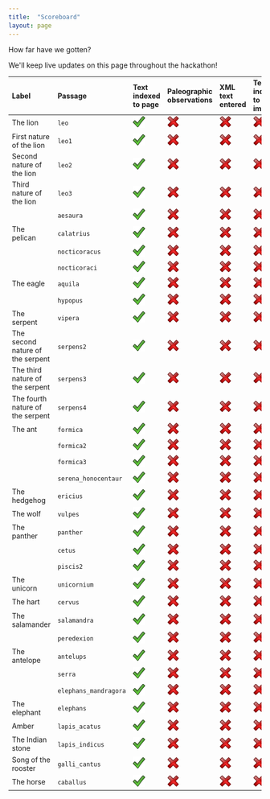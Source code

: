 ```yaml
---
title:  "Scoreboard"
layout: page
---
```



How far have we gotten?

We'll keep live updates on this page throughout the hackathon!


| Label                            | Passage  | Text indexed to page   | Paleographic observations | XML text entered     | Text indexed to image  | Edition validated                           |
|:---------------------------------|:----------------------|:--------------------------|:---------------------|:----------------------|:---------------------|:--------------------------------------------|
| The lion                         | `leo`                 | ![no](./imgs/yes.png)      | ![no](./imgs/no.png) | ![no](./imgs/no.png)  | ![no](./imgs/no.png) | ![no](./imgs/no.png)                        |
| First nature of the lion         | `leo1`                | ![no](./imgs/yes.png)      | ![no](./imgs/no.png) | ![no](./imgs/no.png)  | ![no](./imgs/no.png) | ![no](./imgs/no.png)                        |
| Second nature of the lion        | `leo2`                | ![no](./imgs/yes.png)      | ![no](./imgs/no.png) | ![no](./imgs/no.png)  | ![no](./imgs/no.png) | ![no](./imgs/no.png)                        |
| Third nature of the lion         | `leo3`                | ![no](./imgs/yes.png)      | ![no](./imgs/no.png) | ![no](./imgs/no.png)  | ![no](./imgs/no.png) | ![no](./imgs/no.png)                        |
|                                  | `aesaura`             | ![no](./imgs/yes.png)      | ![no](./imgs/no.png) | ![no](./imgs/no.png)  | ![no](./imgs/no.png) | ![no](./imgs/no.png)                        |
| The pelican                      | `calatrius`           | ![no](./imgs/yes.png)      | ![no](./imgs/no.png) | ![no](./imgs/no.png)  | ![no](./imgs/no.png) | ![no](./imgs/no.png)                        |
|                                  | `nocticoracus`        | ![no](./imgs/yes.png)      | ![no](./imgs/no.png) | ![no](./imgs/no.png)  | ![no](./imgs/no.png) | ![no](./imgs/no.png)                        |
|                                  | `nocticoraci`         | ![no](./imgs/yes.png)      | ![no](./imgs/no.png) | ![no](./imgs/no.png)  | ![no](./imgs/no.png) | ![no](./imgs/no.png)                        |
| The eagle                        | `aquila`              | ![no](./imgs/yes.png)      | ![no](./imgs/no.png) | ![no](./imgs/no.png)  | ![no](./imgs/no.png) | ![no](./imgs/no.png)                        |
|                                  | `hypopus`             | ![no](./imgs/yes.png)      | ![no](./imgs/no.png) | ![no](./imgs/no.png)  | ![no](./imgs/no.png) | ![no](./imgs/no.png)                        |
| The serpent                      | `vipera`              | ![no](./imgs/yes.png)      | ![no](./imgs/no.png) | ![no](./imgs/no.png)  | ![no](./imgs/no.png) | ![no](./imgs/no.png)                        |
| The second nature of the serpent | `serpens2`            | ![no](./imgs/yes.png)      | ![no](./imgs/no.png) | ![no](./imgs/no.png)  | ![no](./imgs/no.png) | ![no](./imgs/no.png)                        |
| The third nature of the serpent  | `serpens3`            | ![no](./imgs/yes.png)      | ![no](./imgs/no.png) | ![no](./imgs/no.png)  | ![no](./imgs/no.png) | ![no](./imgs/no.png)                        |
| The fourth nature of the serpent | `serpens4`            | ![no](./imgs/yes.png)      | ![no](./imgs/no.png) | ![no](./imgs/no.png)  | ![no](./imgs/no.png) | ![no](./imgs/no.png)                        |
| The ant                          | `formica`             | ![no](./imgs/yes.png)      | ![no](./imgs/no.png) | ![no](./imgs/no.png)  | ![no](./imgs/no.png) | ![no](./imgs/no.png)                        |
|                                  | `formica2`            | ![no](./imgs/yes.png)      | ![no](./imgs/no.png) | ![no](./imgs/no.png)  | ![no](./imgs/no.png) | ![no](./imgs/no.png)                        |
|                                  | `formica3`            | ![no](./imgs/yes.png)      | ![no](./imgs/no.png) | ![no](./imgs/no.png)  | ![no](./imgs/no.png) | ![no](./imgs/no.png)                        |
|                                  | `serena_honocentaur`  | ![no](./imgs/yes.png)      | ![no](./imgs/no.png) | ![no](./imgs/no.png)  | ![no](./imgs/no.png) | ![no](./imgs/no.png)                        |
| The hedgehog                     | `ericius`             | ![no](./imgs/yes.png)      | ![no](./imgs/no.png) | ![no](./imgs/no.png)  | ![no](./imgs/no.png) | ![no](./imgs/no.png)                        |
| The wolf                         | `vulpes`              | ![no](./imgs/yes.png)      | ![no](./imgs/no.png) | ![no](./imgs/no.png)  | ![no](./imgs/no.png) | ![no](./imgs/no.png)                        |
| The panther                      | `panther`             | ![no](./imgs/yes.png)      | ![no](./imgs/no.png) | ![no](./imgs/no.png)  | ![no](./imgs/no.png) | ![no](./imgs/no.png)                        |
|                                  | `cetus`               | ![no](./imgs/yes.png)      | ![no](./imgs/no.png) | ![no](./imgs/no.png)  | ![no](./imgs/no.png) | ![no](./imgs/no.png)                        |
|                                  | `piscis2`             | ![no](./imgs/yes.png)      | ![no](./imgs/no.png) | ![no](./imgs/no.png)  | ![no](./imgs/no.png) | ![no](./imgs/no.png)                        |
| The unicorn                      | `unicornium`          | ![no](./imgs/yes.png)      | ![no](./imgs/no.png) | ![no](./imgs/no.png)  | ![no](./imgs/no.png) | ![no](./imgs/no.png)                        |
| The hart                         | `cervus`              | ![no](./imgs/yes.png)      | ![no](./imgs/no.png) | ![no](./imgs/no.png)  | ![no](./imgs/no.png) | ![no](./imgs/no.png)                        |
| The salamander                   | `salamandra`          | ![no](./imgs/yes.png)      | ![no](./imgs/no.png) | ![no](./imgs/no.png)  | ![no](./imgs/no.png) | ![no](./imgs/no.png)                        |
|                                  | `peredexion`          | ![no](./imgs/yes.png)      | ![no](./imgs/no.png) | ![no](./imgs/no.png)  | ![no](./imgs/no.png) | ![no](./imgs/no.png)                        |
| The antelope                     | `antelups`            | ![no](./imgs/yes.png)      | ![no](./imgs/no.png) | ![no](./imgs/no.png)  | ![no](./imgs/no.png) | ![no](./imgs/no.png)                        |
|                                  | `serra`               | ![no](./imgs/yes.png)      | ![no](./imgs/no.png) | ![no](./imgs/no.png)  | ![no](./imgs/no.png) | ![no](./imgs/no.png)                        |
|                                  | `elephans_mandragora` | ![no](./imgs/yes.png)      | ![no](./imgs/no.png) | ![no](./imgs/no.png)  | ![no](./imgs/no.png) | ![no](./imgs/no.png)                        |
| The elephant                                           | `elephans`                | ![no](./imgs/yes.png) | ![no](./imgs/no.png)  | ![no](./imgs/no.png) | ![no](./imgs/no.png) | ![no](./imgs/no.png) |
| Amber                                                  | `lapis_acatus`            | ![no](./imgs/yes.png) | ![no](./imgs/no.png)  | ![no](./imgs/no.png) | ![no](./imgs/no.png) | ![no](./imgs/no.png) |
| The Indian stone                                      | `lapis_indicus`           | ![no](./imgs/yes.png) | ![no](./imgs/no.png)  | ![no](./imgs/no.png) | ![no](./imgs/no.png) | ![no](./imgs/no.png) |
| Song of the rooster        |                            `galli_cantus`            | ![no](./imgs/yes.png) | ![no](./imgs/no.png)  | ![no](./imgs/no.png) | ![no](./imgs/no.png) | ![no](./imgs/no.png) |
| The horse                                               | `caballus`                | ![no](./imgs/yes.png) | ![no](./imgs/no.png)  | ![no](./imgs/no.png) | ![no](./imgs/no.png) | ![no](./imgs/no.png) |
